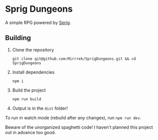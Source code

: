 # Sprig Dungeons

A simple RPG powered by [Sprig](https://github.com/hackclub/sprig).

## Building

1. Clone the repository
    ```
    git clone git@github.com:Mirrrek/SprigDungeons.git && cd SprigDungeons
    ```
2. Install dependencies
    ```
    npm i
    ```
3. Build the project
    ```
    npm run build
    ```
4. Output is in the `dist` folder!

To run in watch mode (rebuild after any changes), run `npm run dev`.

Beware of the unorganized spaghetti code! I haven't planned this project out in advance too good.
